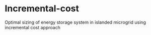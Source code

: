 # Incremental-cost
Optimal sizing of energy storage system in islanded microgrid using incremental cost approach
